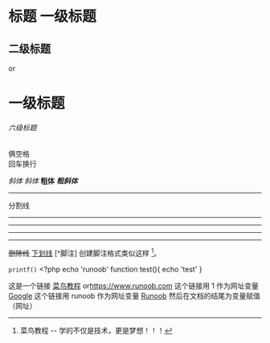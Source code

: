 标题
一级标题
========

二级标题
---------

or

# 一级标题
###### 六级标题

俩空格  
回车换行

*斜体*
_斜体_
**粗体**
***粗斜体***

***
分割线
* * *
******
- - -
----------

~~删除线~~
<u>下划线</u>
[^脚注]
创建脚注格式类似这样 [^RUNOOB]。

[^RUNOOB]: 菜鸟教程 -- 学的不仅是技术，更是梦想！！！

`printf()`
	<?php
	echo 'runoob'
	function test(){
	echo 'test'
	}

这是一个链接 [菜鸟教程](https://www.runoob.com)
or<https://www.runoob.com>
这个链接用 1 作为网址变量 [Google][1]
这个链接用 runoob 作为网址变量 [Runoob][runoob]
然后在文档的结尾为变量赋值（网址）

[1]: http://www.google.com/
[runoob]: http://www.runoob.com/

